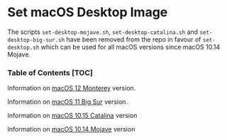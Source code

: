 # Set macOS Desktop Image

The scripts `set-desktop-mojave.sh`, `set-desktop-catalina.sh` and `set-desktop-big-sur.sh` have been removed from the repo in favour of `set-desktop.sh` which can be used for all macOS versions since macOS 10.14 Mojave.

### Table of Contents [TOC]

Information on [macOS 12 Monterey](MONTEREY.md#macos-12-monterey) version.

Information on [macOS 11 Big Sur](BIG-SUR.md#macos-11-big-sur) version.

Information on [macOS 10.15 Catalina](CATALINA.md#macos-1015-catalina) version

Information on [macOS 10.14 Mojave](MOJAVE.md#macos-1014-mojave) version

